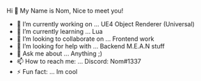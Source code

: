 Hi 👋 My Name is Nom, Nice to meet you!

- 🔭 I’m currently working on ... UE4 Object Renderer (Universal)
- 🌱 I’m currently learning ... Lua
- 👯 I’m looking to collaborate on ... Frontend work
- 🤔 I’m looking for help with ... Backend M.E.A.N stuff
- 💬 Ask me about ... Anything ;)
- 📫 How to reach me: ... Discord: Nom#1337
- ⚡ Fun fact: ... Im cool
